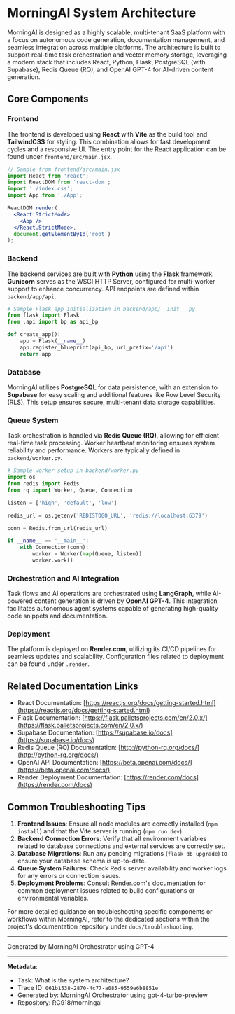 # MorningAI System Architecture

MorningAI is designed as a highly scalable, multi-tenant SaaS platform with a focus on autonomous code generation, documentation management, and seamless integration across multiple platforms. The architecture is built to support real-time task orchestration and vector memory storage, leveraging a modern stack that includes React, Python, Flask, PostgreSQL (with Supabase), Redis Queue (RQ), and OpenAI GPT-4 for AI-driven content generation.

## Core Components

### Frontend
The frontend is developed using **React** with **Vite** as the build tool and **TailwindCSS** for styling. This combination allows for fast development cycles and a responsive UI. The entry point for the React application can be found under `frontend/src/main.jsx`.

```jsx
// Sample from frontend/src/main.jsx
import React from 'react';
import ReactDOM from 'react-dom';
import './index.css';
import App from './App';

ReactDOM.render(
  <React.StrictMode>
    <App />
  </React.StrictMode>,
  document.getElementById('root')
);
```

### Backend
The backend services are built with **Python** using the **Flask** framework. **Gunicorn** serves as the WSGI HTTP Server, configured for multi-worker support to enhance concurrency. API endpoints are defined within `backend/app/api`.

```python
# Sample Flask app initialization in backend/app/__init__.py
from flask import Flask
from .api import bp as api_bp

def create_app():
    app = Flask(__name__)
    app.register_blueprint(api_bp, url_prefix='/api')
    return app
```

### Database
MorningAI utilizes **PostgreSQL** for data persistence, with an extension to **Supabase** for easy scaling and additional features like Row Level Security (RLS). This setup ensures secure, multi-tenant data storage capabilities.

### Queue System
Task orchestration is handled via **Redis Queue (RQ)**, allowing for efficient real-time task processing. Worker heartbeat monitoring ensures system reliability and performance. Workers are typically defined in `backend/worker.py`.

```python
# Sample worker setup in backend/worker.py
import os
from redis import Redis
from rq import Worker, Queue, Connection

listen = ['high', 'default', 'low']

redis_url = os.getenv('REDISTOGO_URL', 'redis://localhost:6379')

conn = Redis.from_url(redis_url)

if __name__ == '__main__':
    with Connection(conn):
        worker = Worker(map(Queue, listen))
        worker.work()
```

### Orchestration and AI Integration
Task flows and AI operations are orchestrated using **LangGraph**, while AI-powered content generation is driven by **OpenAI GPT-4**. This integration facilitates autonomous agent systems capable of generating high-quality code snippets and documentation.

### Deployment
The platform is deployed on **Render.com**, utilizing its CI/CD pipelines for seamless updates and scalability. Configuration files related to deployment can be found under `.render`.

## Related Documentation Links

- React Documentation: [https://reactjs.org/docs/getting-started.html](https://reactjs.org/docs/getting-started.html)
- Flask Documentation: [https://flask.palletsprojects.com/en/2.0.x/](https://flask.palletsprojects.com/en/2.0.x/)
- Supabase Documentation: [https://supabase.io/docs](https://supabase.io/docs)
- Redis Queue (RQ) Documentation: [http://python-rq.org/docs/](http://python-rq.org/docs/)
- OpenAI API Documentation: [https://beta.openai.com/docs/](https://beta.openai.com/docs/)
- Render Deployment Documentation: [https://render.com/docs](https://render.com/docs)

## Common Troubleshooting Tips

1. **Frontend Issues**: Ensure all node modules are correctly installed (`npm install`) and that the Vite server is running (`npm run dev`).
2. **Backend Connection Errors**: Verify that all environment variables related to database connections and external services are correctly set.
3. **Database Migrations**: Run any pending migrations (`flask db upgrade`) to ensure your database schema is up-to-date.
4. **Queue System Failures**: Check Redis server availability and worker logs for any errors or connection issues.
5. **Deployment Problems**: Consult Render.com's documentation for common deployment issues related to build configurations or environmental variables.

For more detailed guidance on troubleshooting specific components or workflows within MorningAI, refer to the dedicated sections within the project's documentation repository under `docs/troubleshooting`.

---
Generated by MorningAI Orchestrator using GPT-4

---

**Metadata**:
- Task: What is the system architecture?
- Trace ID: `061b1538-2870-4c77-a085-9559e6b8851e`
- Generated by: MorningAI Orchestrator using gpt-4-turbo-preview
- Repository: RC918/morningai
